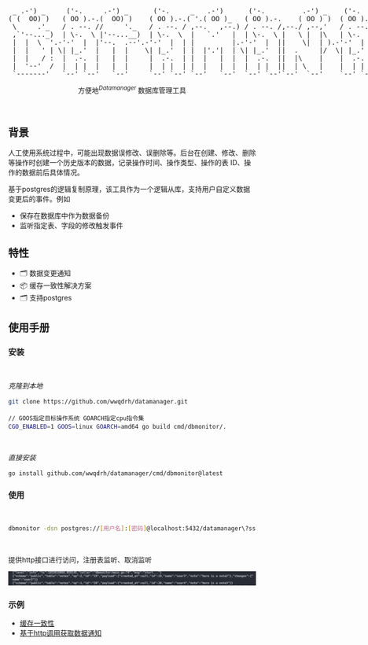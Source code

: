 <p align='center'>
  <pre style="float:left;"> _ .-') _     ('-.     .-') _      ('-.     _   .-')      ('-.         .-') _    ('-.                   ('-.  _  .-')   
( (  OO) )   ( OO ).-.(  OO) )    ( OO ).-.( '.( OO )_   ( OO ).-.    ( OO ) )  ( OO ).-.             _(  OO)( \( -O )  
 \     .'_   / . --. //     '._   / . --. / ,--.   ,--.) / . --. /,--./ ,--,'   / . --. /  ,----.    (,------.,------.  
 ,`'--..._)  | \-.  \ |'--...__)  | \-.  \  |   `.'   |  | \-.  \ |   \ |  |\   | \-.  \  '  .-./-')  |  .---'|   /`. ' 
 |  |  \  '.-'-'  |  |'--.  .--'.-'-'  |  | |         |.-'-'  |  ||    \|  | ).-'-'  |  | |  |_( O- ) |  |    |  /  | | 
 |  |   ' | \| |_.'  |   |  |    \| |_.'  | |  |'.'|  | \| |_.'  ||  .     |/  \| |_.'  | |  | .--, \(|  '--. |  |_.' | 
 |  |   / :  |  .-.  |   |  |     |  .-.  | |  |   |  |  |  .-.  ||  |\    |    |  .-.  |(|  | '. (_/ |  .--' |  .  '.' 
 |  '--'  /  |  | |  |   |  |     |  | |  | |  |   |  |  |  | |  ||  | \   |    |  | |  | |  '--'  |  |  `---.|  |\  \  
 `-------'   `--' `--'   `--'     `--' `--' `--'   `--'  `--' `--'`--'  `--'    `--' `--'  `------'   `------'`--' '--' </pre>
</p>

<p align='center'>
方便地<sup><em>Datamanager</em></sup> 数据库管理工具
<br> 
</p>

<br>

## 背景

人工使用系统过程中，可能出现数据误修改、误删除等。后台在创建、修改、删除等操作时创建一个历史版本的数据，记录操作时间、操作类型、操作的表 ID、操作的数据前后具体情况。

基于postgres的逻辑复制原理，该工具作为一个逻辑从库，支持用户自定义数据变更后的事件。例如

- 保存在数据库中作为数据备份
- 监听指定表、字段的修改触发事件

## 特性

- 🗂 数据变更通知
- 📦 缓存一致性解决方案
- 🗂 支持postgres

## 使用手册
### 安装
<br>

*克隆到本地*

```bash
git clone https://github.com/wwqdrh/datamanager.git

// GOOS指定目标操作系统 GOARCH指定cpu指令集
CGO_ENABLED=1 GOOS=linux GOARCH=amd64 go build cmd/dbmonitor/.
```
<br>

*直接安装*

```bash
go install github.com/wwqdrh/datamanager/cmd/dbmonitor@latest
```

### 使用
<br>

```bash
dbmonitor -dsn postgres://[用户名]:[密码]@localhost:5432/datamanager\?sslmode=disable
```
<br>

提供http接口进行访问，注册表监听、取消监听
<br>

<img src="./docs/img/示例.png" />
<br>

### 示例

- [缓存一致性](./examples/cacheupdate/README.md)
- [基于http调用获取数据通知](./examples/httpnotify/README.md)